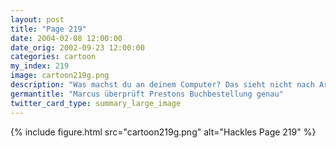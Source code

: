 ```yaml
---
layout: post
title: "Page 219"
date: 2004-02-08 12:00:00
date_orig: 2002-09-23 12:00:00
categories: cartoon
my_index: 219
image: cartoon219g.png
description: "Was machst du an deinem Computer? Das sieht nicht nach Arbeit aus Bekomm keinen Knoten in den Schwanz. Ich bestelle nur ein paar Bücher Vielen Dank für ihre Bestellung. Aufgrund ihrer Auswahl empfehlen wir ihnen auch Maiskolbenjonglieren für Agoraphobiker, die Kunst des Schweinefutters, Der Ninja-Guide zum Apfelschmuggeln, eine Geschichte von zwei Ferkeln Was zum Teufel hast du gerade bestellt, du Perverser Marcus Preston"
germantitle: "Marcus überprüft Prestons Buchbestellung genau"
twitter_card_type: summary_large_image
---
```


{% include figure.html src="cartoon219g.png" alt="Hackles Page 219"  %}
